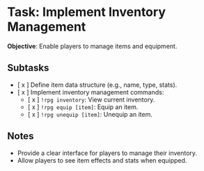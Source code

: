 # Task: Implement Inventory Management

**Objective**: Enable players to manage items and equipment.

## Subtasks

- [ x ] Define item data structure (e.g., name, type, stats).
- [ x ] Implement inventory management commands:
    - [ x ] `!rpg inventory`: View current inventory.
    - [ x ] `!rpg equip [item]`: Equip an item.
    - [ x ] `!rpg unequip [item]`: Unequip an item.

## Notes

- Provide a clear interface for players to manage their inventory.
- Allow players to see item effects and stats when equipped.